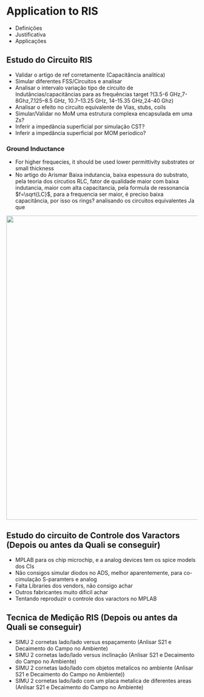 # Application to RIS

- Definições
- Justificativa
- Applicações

## Estudo do Circuito RIS

- Validar o artigo de ref corretamente (Capacitância analitica)
- Simular diferentes FSS/Circuitos e analisar
- Analisar o intervalo variação tipo de circuito de Indutâncias/capacitâncias para as frequências target ?(3.5-6 GHz,7-8Ghz,7.125–8.5 GHz, 10.7–13.25 GHz, 14–15.35 GHz,24-40 Ghz)
- Analisar o efeito no circuito equivalente de Vias, stubs, coils
- Simular/Validar no MoM uma estrutura complexa encapsulada em uma Zs?
- Inferir a impedância superficial por simulação CST?
- Inferir a impedância superficial por MOM periodico?

### Ground Inductance
 - For higher frequecies, it should be used lower permittivity substrates or small thickness
 - No artigo do Arismar Baixa indutancia, baixa espessura do substrato, pela teoria dos circutios RLC, fator de qualidade maior com baixa indutancia, maior com alta capacitancia, pela formula de ressonancia $f=\sqrt{LC}$, para a frequencia ser maior, é preciso baixa capacitância, por isso os rings? analisando os circuitos equivalentes
 Ja que

<img src="https://external-content.duckduckgo.com/iu/?u=http%3A%2F%2Fdrive.google.com/uc?id=1DjFYlnoSSf-5_zBDVuR8ienuzwkZxpsY" 
    style="width: 800px;  height: 1000 px;display: block;margin-left: auto;margin-right: auto;"  />


## Estudo do circuito de Controle dos Varactors (Depois ou antes da Quali se conseguir)

- MPLAB para os chip microchip, e a analog devices tem os spice models dos CIs
- Não consigos simular diodos no ADS, melhor aparentemente, para co-cimulação S-paramters e analog
- Falta Libraries dos vendors, não consigo achar
- Outros fabricantes muito dificil achar
- Tentando reproduzir o controle dos varactors no MPLAB

## Tecnica de Medição RIS (Depois ou antes da Quali se conseguir)

- SIMU 2 cornetas lado/lado versus espaçamento (Anlisar S21 e Decaimento do Campo no Ambiente) 
- SIMU 2 cornetas lado/lado versus inclinação (Anlisar S21 e Decaimento do Campo no Ambiente) 
- SIMU 2 cornetas lado/lado com objetos metalicos no ambiente (Anlisar S21 e Decaimento do Campo no Ambiente))
- SIMU 2 cornetas lado/lado com um placa metalica de diferentes areas (Anlisar S21 e Decaimento do Campo no Ambiente) 